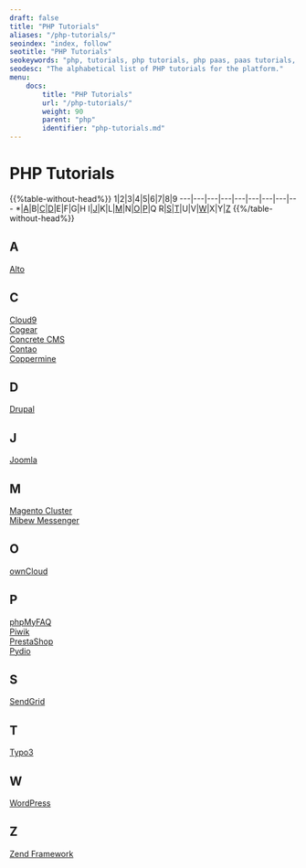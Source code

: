 ```yaml
---
draft: false
title: "PHP Tutorials"
aliases: "/php-tutorials/"
seoindex: "index, follow"
seotitle: "PHP Tutorials"
seokeywords: "php, tutorials, php tutorials, php paas, paas tutorials, php applications, php hosting, php hosting paas, php guides, application examples"
seodesc: "The alphabetical list of PHP tutorials for the platform."
menu: 
    docs:
        title: "PHP Tutorials"
        url: "/php-tutorials/"
        weight: 90
        parent: "php"
        identifier: "php-tutorials.md"
---
```


# PHP Tutorials

{{%table-without-head%}}
1|2|3|4|5|6|7|8|9
---|---|---|---|---|---|---|---|---
*|[A](#a)|B|[C](#c)|[D](#d)|E|F|G|H
I|[J](#j)|K|L|[M](#m)|N|[O](#o)|[P](#p)|Q
R|[S](#s)|[T](#t)|U|V|[W](#w)|X|Y|[Z](#z)
{{%/table-without-head%}}


## A

[Alto](/alto/)


## C

[Cloud9](https://www.virtuozzo.com/company/blog/web-development-cloud9-browser/)  
[Cogear](/cogear/)    
[Concrete CMS](/concrete-cms/)  
[Contao](/contao/)  
[Coppermine](/coppermine/)


## D

[Drupal](/drupal/)


## J

[Joomla](/joomla/)


## M

[Magento Cluster](/magento-cluster/)  
[Mibew Messenger](/mibew-messenger/)


## O

[ownCloud](/owncloud/)


## P

[phpMyFAQ](/phpmyfaq/)  
[Piwik](/piwik/)  
[PrestaShop](/prestashop/)  
[Pydio](/pydio/)


## S

[SendGrid](/sendgrid-php/)


## T

[Typo3](/typo3/)


## W

[WordPress](/wordpress/)


## Z

[Zend Framework](https://www.virtuozzo.com/company/blog/web-development-zend-framework/)